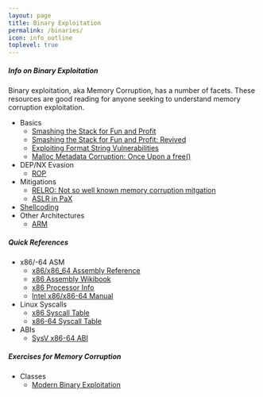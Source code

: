 ```yaml
---
layout: page
title: Binary Exploitation
permalink: /binaries/
icon: info_outline
toplevel: true
---
```


##### Info on Binary Exploitation #####

Binary exploitation, aka Memory Corruption, has a number of facets.  These
resources are good reading for anyone seeking to understand memory corruption
exploitation.


* Basics
  * [Smashing the Stack for Fun and Profit](http://insecure.org/stf/smashstack.html)
  * [Smashing the Stack for Fun and Profit: Revived](https://avicoder.me/2016/02/01/smashsatck-revived/)
  * [Exploiting Format String Vulnerabilities](http://julianor.tripod.com/bc/formatstring-1.2.pdf)
  * [Malloc Metadata Corruption: Once Upon a free()](http://phrack.org/issues/57/9.html)
* DEP/NX Evasion
  * [ROP](/binaries/rop.html)
* Mitigations
  * [RELRO: Not so well known memory corruption mitgation](http://tk-blog.blogspot.com/2009/02/relro-not-so-well-known-memory.html)
  * [ASLR in PaX](https://pax.grsecurity.net/docs/aslr.txt)
* [Shellcoding](/binaries/shellcoding.html)
* Other Architectures
  * [ARM](/binaries/arm.html)

##### Quick References #####

* x86/-64 ASM
  * [x86/x86_64 Assembly Reference](http://ref.x86asm.net/)
  * [x86 Assembly Wikibook](https://en.wikibooks.org/wiki/X86_Assembly)
  * [x86 Processor Info](http://sandpile.org/)
  * [Intel x86/x86-64 Manual](https://www-ssl.intel.com/content/dam/www/public/us/en/documents/manuals/64-ia-32-architectures-software-developer-manual-325462.pdf)
* Linux Syscalls
  * [x86 Syscall Table](http://docs.cs.up.ac.za/programming/asm/derick_tut/syscalls.html)
  * [x86-64 Syscall Table](http://blog.rchapman.org/post/36801038863/linux-system-call-table-for-x86-64)
* ABIs
  * [SysV x86-64 ABI](http://www.x86-64.org/documentation/abi.pdf)


##### Exercises for Memory Corruption #####

* Classes
  * [Modern Binary Exploitation](https://github.com/RPISEC/MBE)

